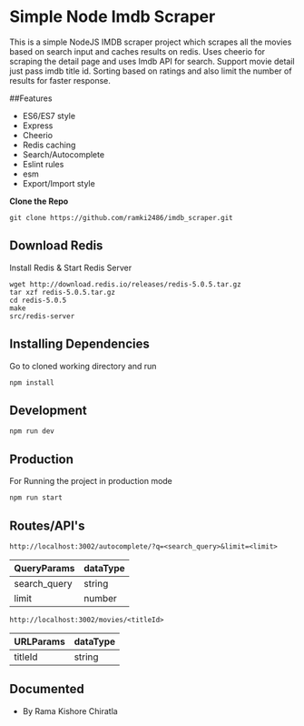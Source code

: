 # Simple Node Imdb Scraper

This is a simple NodeJS IMDB scraper project which scrapes all the movies based on search input and caches results on redis. Uses cheerio for scraping the detail page and uses Imdb API for search. Support movie detail just pass imdb title id. Sorting based on ratings and also limit the number of results for faster response.

##Features

- ES6/ES7 style
- Express
- Cheerio
- Redis caching
- Search/Autocomplete
- Eslint rules
- esm
- Export/Import style

**Clone the Repo**
```
git clone https://github.com/ramki2486/imdb_scraper.git
```

## Download Redis

Install Redis & Start Redis Server
```
wget http://download.redis.io/releases/redis-5.0.5.tar.gz
tar xzf redis-5.0.5.tar.gz
cd redis-5.0.5
make
src/redis-server

```

## Installing Dependencies

Go to cloned working directory and run

```
npm install
```

## Development

```
npm run dev
```

## Production

For Running the project in production mode

```
npm run start
```

## Routes/API's
```
http://localhost:3002/autocomplete/?q=<search_query>&limit=<limit>
```

| QueryParams  | dataType |
|--------------|----------|
| search_query | string   |
| limit        | number   |

```
http://localhost:3002/movies/<titleId>

```
| URLParams | dataType |
|-----------|----------|
| titleId   | string   |

## Documented

 - By Rama Kishore Chiratla
